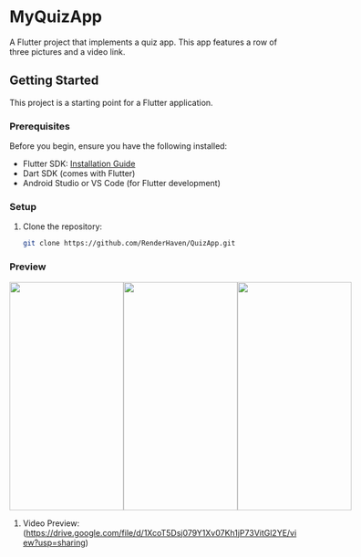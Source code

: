 # MyQuizApp

A Flutter project that implements a quiz app. This app features a row of three pictures and a video link.

## Getting Started

This project is a starting point for a Flutter application.

### Prerequisites

Before you begin, ensure you have the following installed:

- Flutter SDK: [Installation Guide](https://flutter.dev/docs/get-started/install)
- Dart SDK (comes with Flutter)
- Android Studio or VS Code (for Flutter development)

### Setup

1. Clone the repository:
   ```bash
   git clone https://github.com/RenderHaven/QuizApp.git

### Preview

<div style="display: flex; justify-content: space-around;">
    <img src="1.jpg" width="200" height="400" />
    <img src="3.jpg" width="200" height="400" />
    <img src="2.jpg" width="200" height="400" />
  </div>

  1. Video Preview:(https://drive.google.com/file/d/1XcoT5Dsj079Y1Xv07Kh1jP73VitGl2YE/view?usp=sharing)